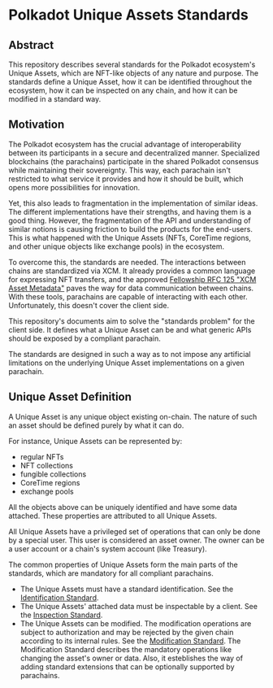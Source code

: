 # Polkadot Unique Assets Standards

## Abstract

This repository describes several standards for the Polkadot ecosystem's Unique Assets, which are NFT-like objects of any nature and purpose.
The standards define a Unique Asset, how it can be identified throughout the ecosystem, how it can be inspected on any chain, and how it can be modified in a standard way.

## Motivation

The Polkadot ecosystem has the crucial advantage of interoperability between its participants in a secure and decentralized manner.
Specialized blockchains (the parachains) participate in the shared Polkadot consensus while maintaining their sovereignty. This way, each parachain isn't restricted to what service it provides and how it should be built, which opens more possibilities for innovation.

Yet, this also leads to fragmentation in the implementation of similar ideas. The different implementations have their strengths, and having them is a good thing. However, the fragmentation of the API and understanding of similar notions is causing friction to build the products for the end-users.
This is what happened with the Unique Assets (NFTs, CoreTime regions, and other unique objects like exchange pools) in the ecosystem.

To overcome this, the standards are needed. The interactions between chains are standardized via XCM. It already provides a common language for expressing NFT transfers, and the approved [Fellowship RFC 125 "XCM Asset Metadata"](https://polkadot-fellows.github.io/RFCs/approved/0125-xcm-asset-metadata.html) paves the way for data communication between chains. With these tools, parachains are capable of interacting with each other. Unfortunately, this doesn't cover the client side.

This repository's documents aim to solve the "standards problem" for the client side. It defines what a Unique Asset can be and what generic APIs should be exposed by a compliant parachain.

The standards are designed in such a way as to not impose any artificial limitations on the underlying Unique Asset implementations on a given parachain.

## Unique Asset Definition

A Unique Asset is any unique object existing on-chain. The nature of such an asset should be defined purely by what it can do.

For instance, Unique Assets can be represented by:
- regular NFTs
- NFT collections
- fungible collections
- CoreTime regions
- exchange pools

All the objects above can be uniquely identified and have some data attached. These properties are attributed to all Unique Assets. 

All Unique Assets have a privileged set of operations that can only be done by a special user. This user is considered an asset owner. The owner can be a user account or a chain's system account (like Treasury).

The common properties of Unique Assets form the main parts of the standards, which are mandatory for all compliant parachains.

- The Unique Assets must have a standard identification. See the [Identification Standard](./src/identification.md).
- The Unique Assets' attached data must be inspectable by a client. See the [Inspection Standard](./src/inspection.md).
- The Unique Assets can be modified. The modification operations are subject to authorization and may be rejected by the given chain according to its internal rules. See the [Modification Standard](./src/modification/README.md).
The Modification Standard describes the mandatory operations like changing the asset's owner or data. Also, it esteblishes the way of adding standard extensions that can be optionally supported by parachains. 
